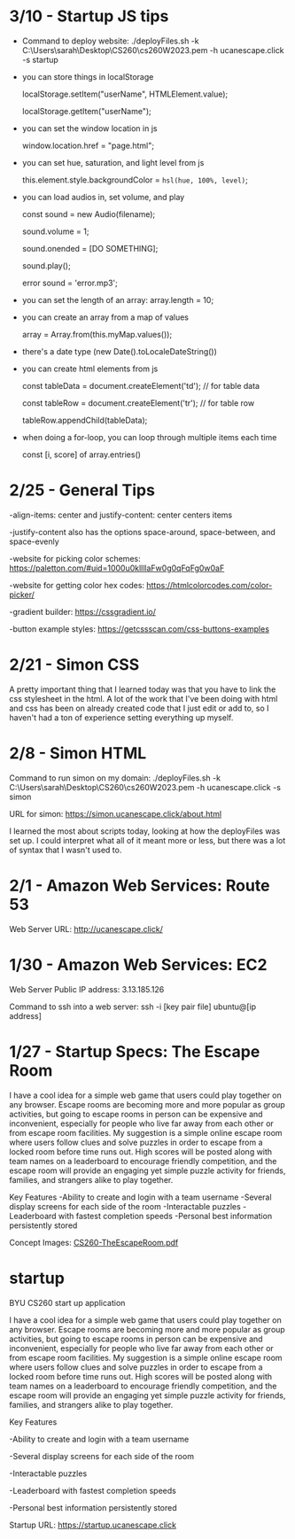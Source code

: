 # 3/10 - Startup JS tips

- Command to deploy website: ./deployFiles.sh -k C:\Users\sarah\Desktop\CS260\cs260W2023.pem -h ucanescape.click -s startup

- you can store things in localStorage

    localStorage.setItem("userName", HTMLElement.value);
   
    localStorage.getItem("userName");

- you can set the window location in js

    window.location.href = "page.html";

- you can set hue, saturation, and light level from js

    this.element.style.backgroundColor = `hsl(hue, 100%, level)`;

- you can load audios in, set volume, and play

    const sound = new Audio(filename);
    
    sound.volume = 1;
    
    sound.onended = [DO SOMETHING];
    
    sound.play();
    
    error sound = 'error.mp3';
    
- you can set the length of an array: array.length = 10;

- you can create an array from a map of values 

    array = Array.from(this.myMap.values());

- there's a date type (new Date().toLocaleDateString())

- you can create html elements from js

    const tableData = document.createElement('td'); // for table data
    
    const tableRow = document.createElement('tr'); // for table row
    
    tableRow.appendChild(tableData);

- when doing a for-loop, you can loop through multiple items each time

    const [i, score] of array.entries()


# 2/25 - General Tips

-align-items: center and justify-content: center centers items

-justify-content also has the options space-around, space-between, and space-evenly

-website for picking color schemes: https://paletton.com/#uid=1000u0kllllaFw0g0qFqFg0w0aF

-website for getting color hex codes: https://htmlcolorcodes.com/color-picker/

-gradient builder: https://cssgradient.io/

-button example styles: https://getcssscan.com/css-buttons-examples

# 2/21 - Simon CSS

A pretty important thing that I learned today was that you have to link the css stylesheet in the html. A lot of the work that I've been doing with html and css has been on already created code that I just edit or add to, so I haven't had a ton of experience setting everything up myself.

# 2/8 - Simon HTML

Command to run simon on my domain: ./deployFiles.sh -k C:\Users\sarah\Desktop\CS260\cs260W2023.pem -h ucanescape.click -s simon

URL for simon: https://simon.ucanescape.click/about.html

I learned the most about scripts today, looking at how the deployFiles was set up. I could interpret what all of it meant more or less, but there was a lot of syntax that I wasn't used to.

# 2/1 - Amazon Web Services: Route 53

Web Server URL: http://ucanescape.click/

# 1/30 - Amazon Web Services: EC2

Web Server Public IP address: 3.13.185.126

Command to ssh into a web server: ssh -i [key pair file] ubuntu@[ip address]

# 1/27 - Startup Specs: The Escape Room

I have a cool idea for a simple web game that users could play together on any browser. Escape rooms are becoming more and more popular as group activities, but going to escape rooms in person can be expensive and inconvenient, especially for people who live far away from each other or from escape room facilities. My suggestion is a simple online escape room where users follow clues and solve puzzles in order to escape from a locked room before time runs out. High scores will be posted along with team names on a leaderboard to encourage friendly competition, and the escape room will provide an engaging yet simple puzzle activity for friends, families, and strangers alike to play together. 

Key Features
-Ability to create and login with a team username
-Several display screens for each side of the room
-Interactable puzzles
-Leaderboard with fastest completion speeds 
-Personal best information persistently stored

Concept Images:
[CS260-TheEscapeRoom.pdf](https://github.com/SBuss225/startup/files/10526145/CS260-TheEscapeRoom.pdf)

# startup
BYU CS260 start up application

I have a cool idea for a simple web game that users could play together on any browser. Escape rooms are becoming more and more popular as group activities, but going to escape rooms in person can be expensive and inconvenient, especially for people who live far away from each other or from escape room facilities. My suggestion is a simple online escape room where users follow clues and solve puzzles in order to escape from a locked room before time runs out. High scores will be posted along with team names on a leaderboard to encourage friendly competition, and the escape room will provide an engaging yet simple puzzle activity for friends, families, and strangers alike to play together.

Key Features

-Ability to create and login with a team username

-Several display screens for each side of the room

-Interactable puzzles

-Leaderboard with fastest completion speeds

-Personal best information persistently stored

Startup URL: https://startup.ucanescape.click
